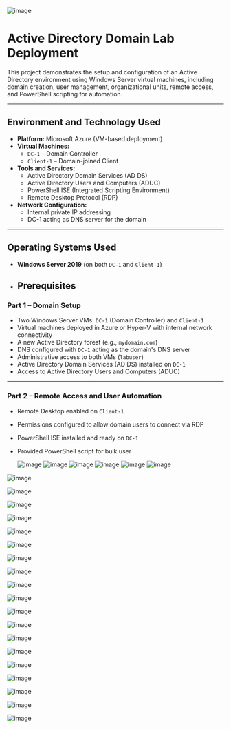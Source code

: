 ![image](https://github.com/user-attachments/assets/145b11f7-f99b-405f-a558-c5346a22ba00)

# Active Directory Domain Lab Deployment

This project demonstrates the setup and configuration of an Active Directory environment using Windows Server virtual machines, including domain creation, user management, organizational units, remote access, and PowerShell scripting for automation.

---

## Environment and Technology Used

- **Platform:** Microsoft Azure (VM-based deployment)
- **Virtual Machines:**
  - `DC-1` – Domain Controller
  - `Client-1` – Domain-joined Client
- **Tools and Services:**
  - Active Directory Domain Services (AD DS)
  - Active Directory Users and Computers (ADUC)
  - PowerShell ISE (Integrated Scripting Environment)
  - Remote Desktop Protocol (RDP)
- **Network Configuration:**
  - Internal private IP addressing
  - DC-1 acting as DNS server for the domain

---

## Operating Systems Used

- **Windows Server 2019** (on both `DC-1` and `Client-1`)

- ## Prerequisites

### Part 1 – Domain Setup

- Two Windows Server VMs: `DC-1` (Domain Controller) and `Client-1`
- Virtual machines deployed in Azure or Hyper-V with internal network connectivity
- A new Active Directory forest (e.g., `mydomain.com`)
- DNS configured with `DC-1` acting as the domain's DNS server
- Administrative access to both VMs (`labuser`)
- Active Directory Domain Services (AD DS) installed on `DC-1`
- Access to Active Directory Users and Computers (ADUC)

---

### Part 2 – Remote Access and User Automation

- Remote Desktop enabled on `Client-1`
- Permissions configured to allow domain users to connect via RDP
- PowerShell ISE installed and ready on `DC-1`
- Provided PowerShell script for bulk user

  ![image](https://github.com/user-attachments/assets/e2633080-d9f6-4722-95f4-d45c7ef1f9c8)
  ![image](https://github.com/user-attachments/assets/87f83de6-736f-4479-a46c-c464ff8aa58c)
  ![image](https://github.com/user-attachments/assets/37ff8d4a-a037-4c4f-b67d-b5e2a0ecfd21)
  ![image](https://github.com/user-attachments/assets/2f47a13c-1728-4056-ae59-d9fcffde6c65)
 ![image](https://github.com/user-attachments/assets/5ef16986-8374-4745-be3c-ad056d7863d9)
![image](https://github.com/user-attachments/assets/1f9c4313-59ba-4cba-83d5-31f084654c46)






![image](https://github.com/user-attachments/assets/47216e96-1734-44ce-9a00-31c35fb22b98)

![image](https://github.com/user-attachments/assets/e4458fba-e325-4078-8521-b997d14a9d37)

![image](https://github.com/user-attachments/assets/17cd520c-df11-439f-af64-da2016787103)

![image](https://github.com/user-attachments/assets/e1d5aa9c-94a6-4e09-a072-68ad3cd59df2)

![image](https://github.com/user-attachments/assets/255f94db-d673-4a44-8145-46a87d0f3016)

![image](https://github.com/user-attachments/assets/dc32cb13-fb9f-40b4-bf14-b1a7b00bf6ec)

![image](https://github.com/user-attachments/assets/d6188123-b10b-4544-9c02-92936aeaee24)

![image](https://github.com/user-attachments/assets/7594d0a4-f53c-41b7-b337-e994b9edad0a)

![image](https://github.com/user-attachments/assets/90bb3999-0c47-4b53-be8f-e9bb5a685456)

![image](https://github.com/user-attachments/assets/9d4444ee-828f-4087-ab0d-dcee125ce30b)

![image](https://github.com/user-attachments/assets/7d3ab057-c533-4614-bd72-a4fac5bc91d9)

![image](https://github.com/user-attachments/assets/27a6df98-286b-48d1-882b-ac52951d4a2b)

![image](https://github.com/user-attachments/assets/6cf7841d-606e-423e-854d-0e8d2b610456)

![image](https://github.com/user-attachments/assets/c02bdb75-71ea-4175-a2fd-ecf004fcd847)

![image](https://github.com/user-attachments/assets/784e8b6a-c4c5-4230-937d-41b09f5172bb)

![image](https://github.com/user-attachments/assets/4d93f123-d0b8-45a4-a7f2-bbed37801aa5)

![image](https://github.com/user-attachments/assets/0865252e-976f-4fa8-9c99-49e0627dd6ce)

![image](https://github.com/user-attachments/assets/bbe1b2a6-ba5d-42ce-9267-a7e8fcd3e427)

![image](https://github.com/user-attachments/assets/cefc0515-9673-490b-a8ae-574ebafd8d6d)
















